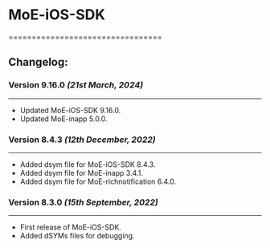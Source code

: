 # MoE-iOS-SDK
=================================

## Changelog:
### Version 9.16.0  *(21st March, 2024)*
-------------------------------------------
* Updated MoE-iOS-SDK 9.16.0.
* Updated MoE-inapp 5.0.0.

### Version 8.4.3  *(12th December, 2022)*
-------------------------------------------
* Added dsym file for MoE-iOS-SDK 8.4.3.
* Added dsym file for MoE-inapp 3.4.1.
* Added dsym file for MoE-richnotification 6.4.0.

### Version 8.3.0  *(15th September, 2022)*
-------------------------------------------
* First release of MoE-iOS-SDK.
* Added dSYMs files for debugging.
